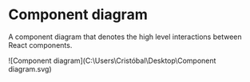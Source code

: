 # Component diagram

A component diagram that denotes the high level interactions between React components.

![Component diagram](C:\Users\Cristóbal\Desktop\Component diagram.svg)